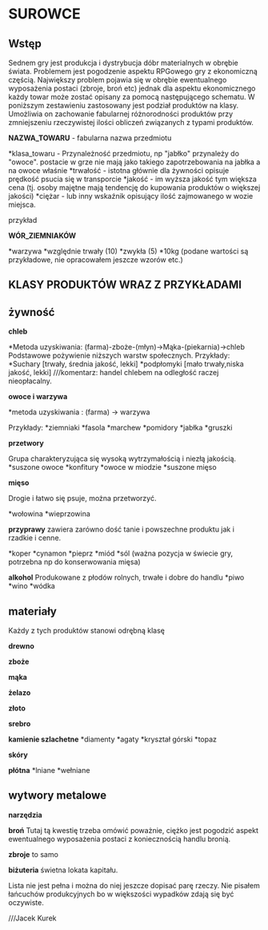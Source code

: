 ﻿SUROWCE
====

Wstęp
----

Sednem gry jest produkcja i dystrybucja dóbr materialnych w obrębie świata. Problemem jest pogodzenie
aspektu RPGowego gry z ekonomiczną częścią. Największy problem pojawia się w obrębie ewentualnego wyposażenia
postaci (zbroje, broń etc) jednak dla aspektu ekonomicznego każdy towar może zostać opisany za pomocą następującego
schematu. W poniższym zestawieniu zastosowany jest podział produktów na klasy. Umożliwia on zachowanie fabularnej
różnorodności produktów przy zmniejszeniu rzeczywistej ilości obliczeń związanych z typami produktów.

**NAZWA_TOWARU** - fabularna nazwa przedmiotu

*klasa_towaru 	- Przynależność przedmiotu, np "jabłko" przynależy do "owoce". postacie w grze nie mają jako takiego zapotrzebowania na jabłka a na owoce właśnie
*trwałość	- istotna głównie dla żywności opisuje prędkość psucia się w transporcie
*jakość		- im wyższa jakość tym większa cena (tj. osoby majętne mają tendencję do kupowania produktów o większej jakości)
*ciężar 	- lub inny wskaźnik opisujący ilość zajmowanego w wozie miejsca.

przykład

**WÓR_ZIEMNIAKÓW**

*warzywa
*względnie trwały (10)
*zwykła (5)
*10kg
(podane wartości są przykładowe, nie opracowałem jeszcze wzorów etc.)

KLASY PRODUKTÓW WRAZ Z PRZYKŁADAMI
---

żywność
--

**chleb**

*Metoda uzyskiwania: (farma)-zboże-(młyn)->Mąka-(piekarnia)->chleb
Podstawowe pożywienie niższych warstw społecznych.
Przykłady:
*Suchary [trwały, średnia jakość, lekki]
*podpłomyki [mało trwały,niska jakość, lekki]
///komentarz: handel chlebem na odległość raczej nieopłacalny.

**owoce i warzywa**

*metoda uzyskiwania : (farma) -> warzywa

Przykłady:
*ziemniaki
*fasola
*marchew
*pomidory
*jabłka
*gruszki

**przetwory**

Grupa charakteryzująca się wysoką wytrzymałością i niezłą jakością.
*suszone owoce
*konfitury
*owoce w miodzie
*suszone mięso

**mięso**

Drogie i łatwo się psuje, można przetworzyć.

*wołowina
*wieprzowina

**przyprawy**
zawiera zarówno dość tanie i powszechne produktu jak i rzadkie i cenne.

*koper
*cynamon
*pieprz
*miód
*sól (ważna pozycja w świecie gry, potrzebna np do konserwowania mięsa)

**alkohol**
Produkowane z płodów rolnych, trwałe i dobre do handlu
*piwo
*wino
*wódka

materiały
--
Każdy z tych produktów stanowi odrębną klasę

**drewno**

**zboże**

**mąka**

**żelazo**

**złoto**

**srebro**

**kamienie szlachetne**
*diamenty
*agaty
*kryształ górski
*topaz

**skóry**

**płótna** 
*lniane
*wełniane

wytwory metalowe
--

**narzędzia**

**broń**
Tutaj tą kwestię trzeba omówić poważnie, ciężko jest pogodzić aspekt ewentualnego wyposażenia postaci z koniecznością
handlu bronią.

**zbroje**
to samo

**biżuteria**
świetna lokata kapitału.


Lista nie jest pełna i można do niej jeszcze dopisać parę rzeczy. Nie pisałem łańcuchów produkcyjnych
bo w większości wypadków zdają się być oczywiste.

///Jacek Kurek